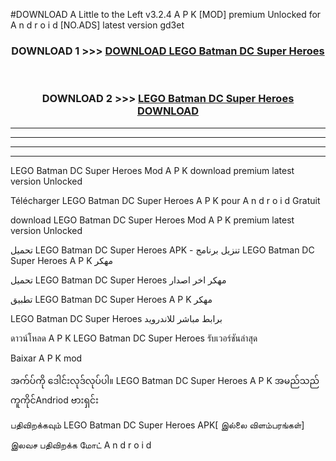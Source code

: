 #DOWNLOAD A Little to the Left v3.2.4 A P K [MOD] premium Unlocked for A n d r o i d [NO.ADS] latest version gd3et 



<div align="center">

<h3>DOWNLOAD 1 >>> <a href="https://downloadmod1.web.app/?judul=LEGO Batman DC Super Heroes">DOWNLOAD LEGO Batman DC Super Heroes</a></h3><br>

<h3>DOWNLOAD 2 >>> <a href="https://downloadmod1.web.app/?judul=LEGO Batman DC Super Heroes">LEGO Batman DC Super Heroes DOWNLOAD </a></h3>

</div>


----------------------------------------------------------

----------------------------------------------------------

----------------------------------------------------------

----------------------------------------------------------


LEGO Batman DC Super Heroes Mod A P K download premium latest version Unlocked

Télécharger LEGO Batman DC Super Heroes A P K pour A n d r o i d Gratuit

download LEGO Batman DC Super Heroes Mod A P K premium latest version Unlocked

تحميل LEGO Batman DC Super Heroes APK - تنزيل برنامج LEGO Batman DC Super Heroes A P K مهكر

تحميل LEGO Batman DC Super Heroes مهكر اخر اصدار

تطبيق LEGO Batman DC Super Heroes A P K مهكر

LEGO Batman DC Super Heroes برابط مباشر للاندرويد

ดาวน์โหลด A P K LEGO Batman DC Super Heroes รับเวอร์ชันล่าสุด

Baixar A P K mod

အက်ပ်ကို ဒေါင်းလုဒ်လုပ်ပါ။ LEGO Batman DC Super Heroes A P K အမည်သည်ကူကိုင်Andriod ဗားရှင်း

பதிவிறக்கவும் LEGO Batman DC Super Heroes APK[ இல்லை விளம்பரங்கள்] 
 
இலவச பதிவிறக்க மோட் A n d r o i d



